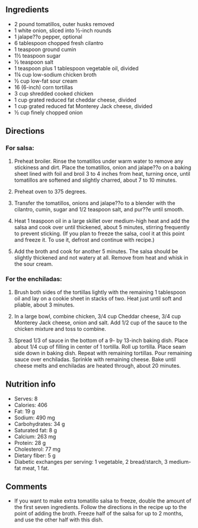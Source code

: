 <div id="wikitext">

<span id="ingredients"></span>

Ingredients
-----------

-   2 pound tomatillos, outer husks removed
-   1 white onion, sliced into ½-inch rounds
-   1 jalape??o pepper, optional
-   6 tablespoon chopped fresh cilantro
-   1 teaspoon ground cumin
-   1½ teaspoon sugar
-   ½ teaspoon salt
-   1 teaspoon plus 1 tablespoon vegetable oil, divided
-   1¼ cup low-sodium chicken broth
-   ½ cup low-fat sour cream
-   16 (6-inch) corn tortillas
-   3 cup shredded cooked chicken
-   1 cup grated reduced fat cheddar cheese, divided
-   1 cup grated reduced fat Monterey Jack cheese, divided
-   ½ cup finely chopped onion

<span id="directions"></span>

Directions
----------

### For salsa:

1.  Preheat broiler. Rinse the tomatillos under warm water to remove any
    stickiness and dirt. Place the tomatillos, onion and jalape??o on a
    baking sheet lined with foil and broil 3 to 4 inches from heat,
    turning once, until tomatillos are softened and slightly charred,
    about 7 to 10 minutes.
    <div class="vspace">

    </div>

2.  Preheat oven to 375 degrees.
    <div class="vspace">

    </div>

3.  Transfer the tomatillos, onions and jalape??o to a blender with the
    cilantro, cumin, sugar and 1/2 teaspoon salt, and pur??e until
    smooth.
    <div class="vspace">

    </div>

4.  Heat 1 teaspoon oil in a large skillet over medium-high heat and add
    the salsa and cook over until thickened, about 5 minutes, stirring
    frequently to prevent sticking. (If you plan to freeze the salsa,
    cool it at this point and freeze it. To use it, defrost and continue
    with recipe.)
    <div class="vspace">

    </div>

5.  Add the broth and cook for another 5 minutes. The salsa should be
    slightly thickened and not watery at all. Remove from heat and whisk
    in the sour cream.

<div class="vspace">

</div>

### For the enchiladas:

1.  Brush both sides of the tortillas lightly with the remaining 1
    tablespoon oil and lay on a cookie sheet in stacks of two. Heat just
    until soft and pliable, about 3 minutes.
    <div class="vspace">

    </div>

2.  In a large bowl, combine chicken, 3/4 cup Cheddar cheese, 3/4 cup
    Monterey Jack cheese, onion and salt. Add 1/2 cup of the sauce to
    the chicken mixture and toss to combine.
    <div class="vspace">

    </div>

3.  Spread 1/3 of sauce in the bottom of a 9- by 13-inch baking dish.
    Place about 1/4 cup of filling in center of 1 tortilla. Roll up
    tortilla. Place seam side down in baking dish. Repeat with remaining
    tortillas. Pour remaining sauce over enchiladas. Sprinkle with
    remaining cheese. Bake until cheese melts and enchiladas are heated
    through, about 20 minutes.

<span id="nutrition"></span>

Nutrition info
--------------

-   Serves: 8
-   Calories: 406
-   Fat: 19 g
-   Sodium: 490 mg
-   Carbohydrates: 34 g
-   Saturated fat: 8 g
-   Calcium: 263 mg
-   Protein: 28 g
-   Cholesterol: 77 mg
-   Dietary fiber: 5 g
-   Diabetic exchanges per serving: 1 vegetable, 2 bread/starch, 3
    medium-fat meat, 1 fat.

<span id="comments"></span>

Comments
--------

-   If you want to make extra tomatillo salsa to freeze, double the
    amount of the first seven ingredients. Follow the directions in the
    recipe up to the point of adding the broth. Freeze half of the salsa
    for up to 2 months, and use the other half with this dish.

<div class="vspace">

</div>

<div style="display: none;">

Summary:a mexican-inspired casserole with chicken and tomatillo sauce
Parent:(Recipes.)<span
class="wikiword">[MainDishes](http://wiki.tamouse.org?n=Recipes.MainDishes?action=print)</span>
<span
class="wikiword">[IncludeMe](http://wiki.tamouse.org?n=Recipes.IncludeMe?action=edit)[?](http://wiki.tamouse.org?n=Recipes.IncludeMe?action=edit)</span>:[Recipes.MainDishes](http://wiki.tamouse.org?n=Recipes.MainDishes?action=print)
Source:
<http://www.startribune.com/lifestyle/taste/recipes/168632356.html>
Categories:[Recipes](http://wiki.tamouse.org?n=Category.Recipes),[MainDish](http://wiki.tamouse.org?n=Category.MainDish),[MexicanCuisine](http://wiki.tamouse.org?n=Category.MexicanCuisine)
Tags: chicken, tomatillos

</div>

</div>
